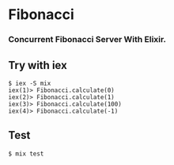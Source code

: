 # Fibonacci

### Concurrent Fibonacci Server With Elixir.

## Try with iex

```
$ iex -S mix
iex(1)> Fibonacci.calculate(0)
iex(2)> Fibonacci.calculate(1)
iex(3)> Fibonacci.calculate(100)
iex(4)> Fibonacci.calculate(-1)
```

## Test

```
$ mix test
```
